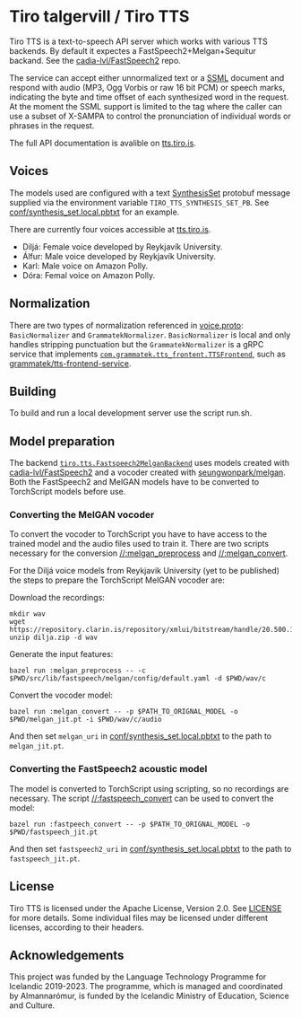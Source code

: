 # Tiro talgervill / Tiro TTS

Tiro TTS is a text-to-speech API server which works with various TTS backends. By default it expectes a FastSpeech2+Melgan+Sequitur backand. See the [cadia-lvl/FastSpeech2](https://github.com/cadia-lvl/FastSpeech2/tree/080603e6707ae4b8eae6832db7220116e4b4df3b) repo. 

The service can accept either unnormalized text or a [SSML](https://www.w3.org/TR/speech-synthesis11/) document and respond with audio (MP3, Ogg Vorbis or raw 16 bit PCM) or speech marks, indicating the byte and time offset of each synthesized word in the request. At the moment the SSML support is limited to the <phoneme> tag where the caller can use a subset of X-SAMPA to control the pronunciation of individual words or phrases in the request.

The full API documentation is avalible on [tts.tiro.is](https://tts.tiro.is/).

## Voices

The models used are configured with a text [SynthesisSet](proto/tiro/tts/voice.proto) protobuf message supplied via the
environment variable `TIRO_TTS_SYNTHESIS_SET_PB`. See [conf/synthesis_set.local.pbtxt](conf/synthesis_set.local.pbtxt) for an example. 

There are currently four voices accessible at [tts.tiro.is](https://tts.tiro.is/). 
- Diljá: Female voice developed by Reykjavík University.
- Álfur: Male voice developed by Reykjavík University. 
- Karl: Male voice on Amazon Polly.
- Dóra: Femal voice on Amazon Polly.

## Normalization

There are two types of normalization referenced in [voice.proto](proto/tiro/tts/voice.proto): `BasicNormalizer` and
`GrammatekNormalizer`.  `BasicNormalizer` is local and only handles stripping punctuation but the `GrammatekNormalizer` is a gRPC service that implements [`com.grammatek.tts_frontent.TTSFrontend`](https://github.com/grammatek/tts-frontend-api/blob/54ae2943375dd368ea94e5d869f71bdcc671a3cd/services/tts_frontend_service.proto),
such as [grammatek/tts-frontend-service](https://github.com/grammatek/tts-frontend-service).

## Building

To build and run a local development server use the script run.sh.

## Model preparation

The backend [`tiro.tts.Fastspeech2MelganBackend`](proto/tiro/tts/voice.proto)
uses models created with
[cadia-lvl/FastSpeech2](https://github.com/cadia-lvl/FastSpeech2/tree/080603e6707ae4b8eae6832db7220116e4b4df3b)
and a vocoder created with
[seungwonpark/melgan](https://github.com/seungwonpark/melgan). Both the
FastSpeech2 and MelGAN models have to be converted to TorchScript models before
use. 

### Converting the MelGAN vocoder

To convert the vocoder to TorchScript you have to have access to the trained
model and the audio files used to train it. There are two scripts necessary for
the conversion [//:melgan\_preprocess](src/lib/fastspeech/melgan/preprocess.py)
and [//:melgan\_convert](src/scripts/melgan_convert.py).

For the Diljá voice models from Reykjavik University (yet to be published) the
steps to prepare the TorchScript MelGAN vocoder are:

Download the recordings:

    mkdir wav
    wget https://repository.clarin.is/repository/xmlui/bitstream/handle/20.500.12537/104/dilja.zip
    unzip dilja.zip -d wav

Generate the input features:

    bazel run :melgan_preprocess -- -c $PWD/src/lib/fastspeech/melgan/config/default.yaml -d $PWD/wav/c

Convert the vocoder model:

    bazel run :melgan_convert -- -p $PATH_TO_ORIGNAL_MODEL -o $PWD/melgan_jit.pt -i $PWD/wav/c/audio

And then set `melgan_uri` in
[conf/synthesis\_set.local.pbtxt](conf/synthesis_set.local.pbtxt) to the path to
`melgan_jit.pt`.

### Converting the FastSpeech2 acoustic model

The model is converted to TorchScript using scripting, so no recordings are
necessary. The script
[//:fastspeech\_convert](src/scripts/fastspeech_convert.py) can be used to
convert the model:

    bazel run :fastpeech_convert -- -p $PATH_TO_ORIGNAL_MODEL -o $PWD/fastspeech_jit.pt

And then set `fastspeech2_uri` in
[conf/synthesis\_set.local.pbtxt](conf/synthesis_set.local.pbtxt) to the path to
`fastspeech_jit.pt`.

## License

Tiro TTS is licensed under the Apache License, Version 2.0. See [LICENSE](LICENSE) for more details. Some individual files may be licensed under different licenses, according to their headers.

## Acknowledgements

This project was funded by the Language Technology Programme for Icelandic 2019-2023. The programme, which is managed and coordinated by Almannarómur, is funded by the Icelandic Ministry of Education, Science and Culture.
